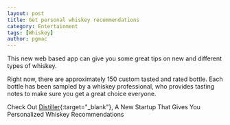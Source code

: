 ```yaml
---
layout: post
title: Get personal whiskey recommendations
category: Entertainment
tags: [Whiskey]
author: pgmac
---
```

This new web based app can give you some great tips on new and different types of whiskey.

Right now, there are approximately 150 custom tasted and rated bottle. Each bottle has been sampled by a whiskey professional, who provides tasting notes to make sure you get a great choice everyone.

Check Out [Distiller](http://www.businessinsider.com/distiller-whiskey-recommendation-startup-2013-12/?IR=T){:target="_blank"}, A New Startup That Gives You Personalized Whiskey Recommendations
